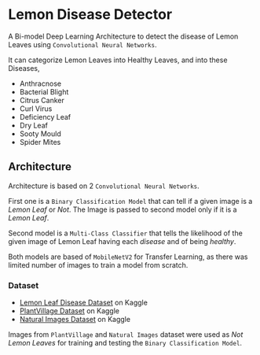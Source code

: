 # Lemon Disease Detector

A Bi-model Deep Learning Architecture to detect the disease of Lemon Leaves using `Convolutional Neural Networks`.

It can categorize Lemon Leaves into Healthy Leaves, and into these Diseases,
- Anthracnose
- Bacterial Blight
- Citrus Canker
- Curl Virus
- Deficiency Leaf
- Dry Leaf
- Sooty Mould
- Spider Mites

## Architecture

Architecture is based on 2 `Convolutional Neural Networks`.

First one is a `Binary Classification Model` that can tell if a given image is a *Lemon Leaf* or *Not*. The Image is passed to second model only if it is a *Lemon Leaf*.

Second model is a `Multi-Class Classifier` that tells the likelihood of the given image of Lemon Leaf having each *disease* and of being *healthy*.

Both models are based of `MobileNetV2` for Transfer Learning, as there was limited number of images to train a model from scratch.

### Dataset

- [Lemon Leaf Disease Dataset](https://www.kaggle.com/datasets/mahmoudshaheen1134/lemon-leaf-disease-dataset-lldd) on Kaggle
- [PlantVillage Dataset](https://www.kaggle.com/datasets/abdallahalidev/plantvillage-dataset) on Kaggle
- [Natural Images Dataset](https://www.kaggle.com/datasets/prasunroy/natural-images) on Kaggle

Images from `PlantVillage` and `Natural Images` dataset were used as *Not Lemon Leaves* for training and testing the `Binary Classification Model`.